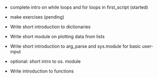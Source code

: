 
 * complete intro on while loops and for loops in first_script (started)

 * make exercises (pending)

 * Write short introduction to dictionaries


 * Write short module on plotting data from lists

 * Write short introduction to arg_parse and sys.module for basic user-input
 
 * optional: short intro to os. module

 * Write introduction to functions

